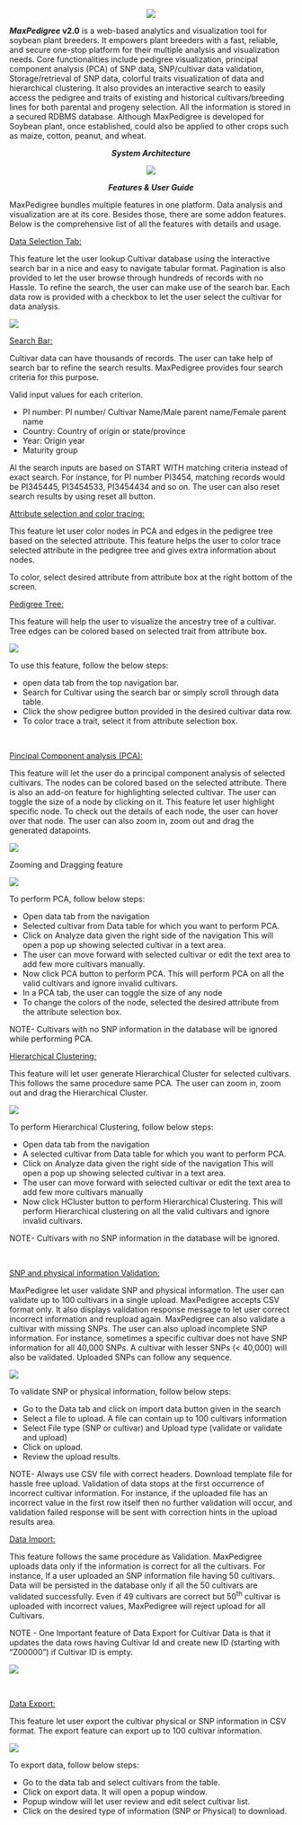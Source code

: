 
<p  align="center"><img src="screenshots/logo.jpg"/></p>
 


<p><strong><em>MaxPedigree</em></strong><strong> v2.0</strong> is a web-based analytics and visualization tool for soybean plant breeders. It empowers plant breeders with a fast, reliable, and secure one-stop platform for their multiple analysis and visualization needs. Core functionalities include pedigree visualization, principal component analysis (PCA) of SNP data, SNP/cultivar data validation, Storage/retrieval of SNP data, colorful traits visualization of data and hierarchical clustering. It also provides an interactive search to easily access the pedigree and traits of existing and historical cultivars/breeding lines for both parental and progeny selection. All the information is stored in a secured RDBMS database. Although MaxPedigree is developed for Soybean plant, once established, could also be applied to other crops such as maize, cotton, peanut, and wheat.</p>
<p align="center"><strong><em>System Architecture</em></strong></p>
<p  align="center"><img src="screenshots/system_arch.jpg"/></p>
<p align="center"><strong><em>Features &amp; User Guide</em></strong></p>
<p>MaxPedigree bundles multiple features in one platform. Data analysis and visualization are at its core. Besides those, there are some addon features. Below is the comprehensive list of all the features with details and usage.</p>
<p><u>Data Selection Tab:</u></p>
<p>This feature let the user lookup Cultivar database using the interactive search bar in a nice and easy to navigate tabular format. Pagination is also provided to let the user browse through hundreds of records with no Hassle. To refine the search, the user can make use of the search bar. Each data row is provided with a checkbox to let the user select the cultivar for data analysis.</p>
<img src="screenshots/searchbar.gif"/>
<p><u> Search Bar:</u></p>
<p>Cultivar data can have thousands of records. The user can take help of search bar to refine the search results. MaxPedigree provides four search criteria for this purpose.</p>
<p>Valid input values for each criterion.</p>
<ul>
<li>PI number: PI number/ Cultivar Name/Male parent name/Female parent name</li>
<li>Country: Country of origin or state/province</li>
<li>Year: Origin year</li>
<li>Maturity group</li>
</ul>
<p>Al the search inputs are based on START WITH matching criteria instead of exact search. For instance, for PI number PI3454, matching records would be PI345445, PI3454533, PI3454434 and so on. The user can also reset search results by using reset all button.</p>
<p><u>Attribute selection and color tracing:</u></p>
<p>This feature let user color nodes in PCA and edges in the pedigree tree based on the selected attribute. This feature helps the user to color trace selected attribute in the pedigree tree and gives extra information about nodes.</p>
<p>To color, select desired attribute from attribute box at the right bottom of the screen.</p>
<p><u>Pedigree Tree:</u></p>
<p>This feature will help the user to visualize the ancestry tree of a cultivar. Tree edges can be colored based on selected trait from attribute box.</p>
<img src="screenshots/pedigree.gif"/>
<p> To use this feature, follow the below steps:</p>
<ul>
<li>open data tab from the top navigation bar.</li>
<li>Search for Cultivar using the search bar or simply scroll through data table.</li>
<li>Click the show pedigree button provided in the desired cultivar data row.</li>
<li>To color trace a trait, select it from attribute selection box.</li>
</ul>
<p>&nbsp;</p>
<p><u>Pincipal Component analysis (PCA):</u></p>
<p>This feature will let the user do a principal component analysis of selected cultivars. The nodes can be colored based on the selected attribute. There is also an add-on feature for highlighting selected cultivar. The user can toggle the size of a node by clicking on it. This feature let user highlight specific node. To check out the details of each node, the user can hover over that node. The user can also zoom in, zoom out and drag the generated datapoints.</p>
<img src="screenshots/pca.gif"/>
<p>Zooming and Dragging feature</p>
<img src="screenshots/pcazoom.gif"/>
<p>To perform PCA, follow below steps:</p>
<ul>
<li>Open data tab from the navigation</li>
<li>Selected cultivar from Data table for which you want to perform PCA.</li>
<li>Click on Analyze data given the right side of the navigation This will open a pop up showing selected cultivar in a text area.</li>
<li>The user can move forward with selected cultivar or edit the text area to add few more cultivars manually.</li>
<li>Now click PCA button to perform PCA. This will perform PCA on all the valid cultivars and ignore invalid cultivars.</li>
<li>In a PCA tab, the user can toggle the size of any node</li>
<li>To change the colors of the node, selected the desired attribute from the attribute selection box.</li>
</ul>
<p>NOTE- Cultivars with no SNP information in the database will be ignored while performing PCA.</p>
<p><u>Hierarchical Clustering:</u></p>
<p>This feature will let user generate Hierarchical Cluster for selected cultivars. This follows the same procedure same PCA. The user can zoom in, zoom out and drag the Hierarchical Cluster. </p>
<img src="screenshots/hcluster.gif"/>
<p>To perform Hierarchical Clustering, follow below steps:</p>
<ul>
<li>Open data tab from the navigation</li>
<li>A selected cultivar from Data table for which you want to perform PCA.</li>
<li>Click on Analyze data given the right side of the navigation This will open a pop up showing selected cultivar in a text area.</li>
<li>The user can move forward with selected cultivar or edit the text area to add few more cultivars manually</li>
<li>Now click HCluster button to perform Hierarchical Clustering. This will perform Hierarchical clustering on all the valid cultivars and ignore invalid cultivars.</li>
</ul>
<p>NOTE- Cultivars with no SNP information in the database will be ignored.</p>
<p>&nbsp;</p>
<p><u>SNP and physical information Validation:</u></p>
<p>MaxPedigree let user validate SNP and physical information. The user can validate up to 100 cultivars in a single upload. MaxPedigree accepts CSV format only. It also displays validation response message to let user correct incorrect information and reupload again. MaxPedigree can also validate a cultivar with missing SNPs. The user can also upload incomplete SNP information. For instance, sometimes a specific cultivar does not have SNP information for all 40,000 SNPs. A cultivar with lesser SNPs (&lt; 40,000) will also be validated. Uploaded SNPs can follow any sequence. </p>
<img src="screenshots/validation.gif"/>
<p>To validate SNP or physical information, follow below steps:</p>
<ul>
<li>Go to the Data tab and click on import data button given in the search</li>
<li>Select a file to upload. A file can contain up to 100 cultivars information</li>
<li>Select File type (SNP or cultivar) and Upload type (validate or validate and upload)</li>
<li>Click on upload.</li>
<li>Review the upload results.</li>
</ul>
<p>NOTE- Always use CSV file with correct headers. Download template file for hassle free upload. Validation of data stops at the first occurrence of incorrect cultivar information. For instance, if the uploaded file has an incorrect value in the first row itself then no further validation will occur, and validation failed response will be sent with correction hints in the upload results area.</p>
<p><u>Data Import:</u></p>
<p>This feature follows the same procedure as Validation. MaxPedigree uploads data only if the information is correct for all the cultivars. For instance, If a user uploaded an SNP information file having 50 cultivars. Data will be persisted in the database only if all the 50 cultivars are validated successfully. Even if 49 cultivars are correct but 50<sup>th</sup> cultivar is uploaded with incorrect values, MaxPedigree will reject upload for all Cultivars.</p>
<p>NOTE - One Important feature of Data Export for Cultivar Data is that it updates the data rows having Cultivar Id and create new ID (starting with &ldquo;Z00000&rdquo;) if Cultivar ID is empty.</p>
<img src="screenshots/validation.gif"/>
<p>&nbsp;</p>
<p><u>Data Export:</u></p>
<p>This feature let user export the cultivar physical or SNP information in CSV format. The export feature can export up to 100 cultivar information.</p>
<img src="screenshots/export.gif"/>
<p> To export data, follow below steps:</p>
<ul>
<li>Go to the data tab and select cultivars from the table.</li>
<li>Click on export data. It will open a popup window.</li>
<li>Popup window will let user review and edit select cultivar list.</li>
<li>Click on the desired type of information (SNP or Physical) to download.</li>
</ul>
